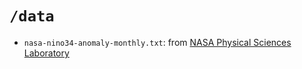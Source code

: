 # `/data`


- `nasa-nino34-anomaly-monthly.txt`: from [NASA Physical Sciences Laboratory](https://psl.noaa.gov/gcos_wgsp/Timeseries/Nino34/)